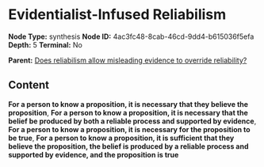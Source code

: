 # Evidentialist-Infused Reliabilism

**Node Type:** synthesis
**Node ID:** 4ac3fc48-8cab-46cd-9dd4-b615036f5efa
**Depth:** 5
**Terminal:** No

**Parent:** [Does reliabilism allow misleading evidence to override reliability?](does-reliabilism-allow-misleading-evidence-to-override-reliability-antithesis-45a1e6f6-41a2-4d15-96c9-9936819ee833.md)

## Content

**For a person to know a proposition, it is necessary that they believe the proposition**, **For a person to know a proposition, it is necessary that the belief be produced by both a reliable process and supported by evidence**, **For a person to know a proposition, it is necessary for the proposition to be true**, **For a person to know a proposition, it is sufficient that they believe the proposition, the belief is produced by a reliable process and supported by evidence, and the proposition is true**
